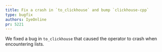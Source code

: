 ```yaml
---
title: Fix a crash in `to_clickhouse` and bump `clickhouse-cpp`
type: bugfix
authors: IyeOnline
pr: 5221
---
```


We fixed a bug in `to_clickhouse` that caused the operator to crash when
encountering lists.

